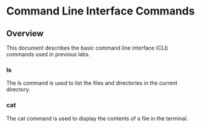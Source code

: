 # Command Line Interface Commands

## Overview
This document describes the basic command line interface (CLI) commands used in previous labs.

### ls
The ls command is used to list the files and directories in the current directory.

### cat
The cat command is used to display the contents of a file in the terminal.
